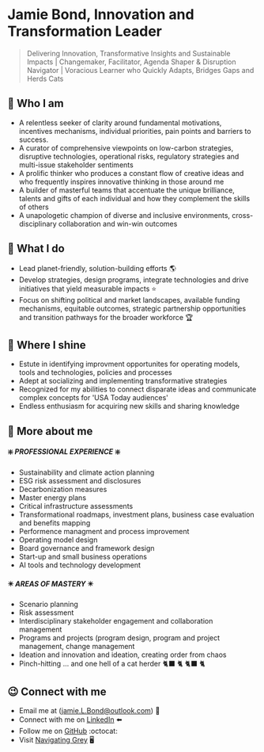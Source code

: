 # Jamie Bond, Innovation and Transformation Leader
> Delivering Innovation, Transformative Insights and Sustainable Impacts | Changemaker, Facilitator, Agenda Shaper & Disruption Navigator | Voracious Learner who Quickly Adapts, Bridges Gaps and Herds Cats

## :small_red_triangle_down: Who I am
* A relentless seeker of clarity around fundamental motivations, incentives mechanisms, individual priorities, pain points and barriers to success.
* A curator of comprehensive viewpoints on low-carbon strategies, disruptive technologies, operational risks, regulatory strategies and multi-issue stakeholder sentiments
* A prolific thinker who produces a constant flow of creative ideas and who frequently inspires innovative thinking in those around me
* A builder of masterful teams that accentuate the unique brilliance, talents and gifts of each individual and how they complement the skills of others
* A unapologetic champion of diverse and inclusive environments, cross-disciplinary collaboration and win-win outcomes

## :small_red_triangle_down: What I do
* Lead planet-friendly, solution-building efforts :earth_americas:
* Develop strategies, design programs, integrate technologies and drive initiatives that yield measurable impacts ⭐
* Focus on shifting political and market landscapes, available funding mechanisms, equitable outcomes, strategic partnership opportunities and transition pathways for the broader workforce 🏆

## :small_red_triangle_down: Where I shine
* Estute in identifying improvment opportunites for operating models, tools and technologies, policies and processes
* Adept at socializing and implementing transformative strategies
* Recognized for my abilities to connect disparate ideas and communicate complex concepts for 'USA Today audiences'
* Endless enthusiasm for acquiring new skills and sharing knowledge


## :small_red_triangle_down: More about me
#### :sparkle: _PROFESSIONAL EXPERIENCE_  :sparkle:
* Sustainability and climate action planning
* ESG risk assessment and disclosures
* Decarbonization measures
* Master energy plans
* Critical infrastructure assessments
* Transformational roadmaps, investment plans, business case evaluation and benefits mapping 
* Performence managment and process improvement
* Operating model design
* Board governance and framework design
* Start-up and small business operations
* AI tools and technology development

#### :eight_pointed_black_star: _AREAS OF MASTERY_ :eight_pointed_black_star:
* Scenario planning
* Risk assessment
* Interdisciplinary stakeholder engagement and collaboration management
* Programs and projects (program design, program and project management, change management
* Ideation and innovation and ideation, creating order from chaos
* Pinch-hitting ... and one hell of a cat herder :black_cat: :cat2: :black_cat: :cat2:

## 	:wink: Connect with me
* Email me at (jamie.L.Bond@outlook.com) :incoming_envelope: <br>
* Connect with me on [LinkedIn](www.linkedin.com/in/jamielbond) :arrow_left:<br>
* Follow me on [GitHub](github.com/jbondAI) :octocat: <br>
* Visit [Navigating Grey](navigating-grey.com) :desktop_computer: <br>


<!---
jbondAI/jbondAI is a ✨ special ✨ repository because its `README.md` (this file) appears on your GitHub profile.
You can click the Preview link to take a look at your changes.
--->
